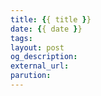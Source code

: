 ```yaml
---
title: {{ title }}
date: {{ date }}
tags:
layout: post
og_description:
external_url:
parution:
---
```

